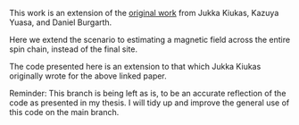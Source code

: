 This work is an extension of the [original work](https://link.aps.org/doi/10.1103/PhysRevA.95.052132) from Jukka Kiukas, Kazuya Yuasa, and Daniel Burgarth. 

Here we extend the scenario to estimating a magnetic field across the entire spin chain, instead of the final site.

The code presented here is an extension to that which Jukka Kiukas originally wrote for the above linked paper.

Reminder: This branch is being left as is, to be an accurate reflection of the code as presented in my thesis. 
I will tidy up  and improve the general use of this code on the main branch.